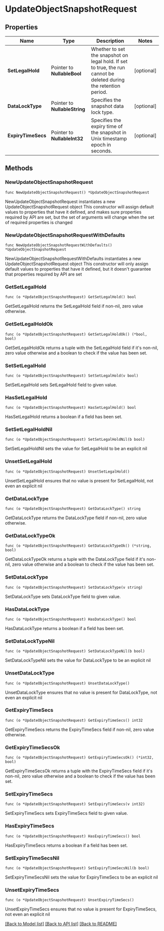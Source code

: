 # UpdateObjectSnapshotRequest

## Properties

Name | Type | Description | Notes
------------ | ------------- | ------------- | -------------
**SetLegalHold** | Pointer to **NullableBool** | Whether to set the snapshot on legal hold. If set to true, the run cannot be deleted during the retention period. | [optional] 
**DataLockType** | Pointer to **NullableString** | Specifies the snapshot data lock type. | [optional] 
**ExpiryTimeSecs** | Pointer to **NullableInt32** | Specifies the expiry time of the snapshot in Unix timestamp epoch in seconds. | [optional] 

## Methods

### NewUpdateObjectSnapshotRequest

`func NewUpdateObjectSnapshotRequest() *UpdateObjectSnapshotRequest`

NewUpdateObjectSnapshotRequest instantiates a new UpdateObjectSnapshotRequest object
This constructor will assign default values to properties that have it defined,
and makes sure properties required by API are set, but the set of arguments
will change when the set of required properties is changed

### NewUpdateObjectSnapshotRequestWithDefaults

`func NewUpdateObjectSnapshotRequestWithDefaults() *UpdateObjectSnapshotRequest`

NewUpdateObjectSnapshotRequestWithDefaults instantiates a new UpdateObjectSnapshotRequest object
This constructor will only assign default values to properties that have it defined,
but it doesn't guarantee that properties required by API are set

### GetSetLegalHold

`func (o *UpdateObjectSnapshotRequest) GetSetLegalHold() bool`

GetSetLegalHold returns the SetLegalHold field if non-nil, zero value otherwise.

### GetSetLegalHoldOk

`func (o *UpdateObjectSnapshotRequest) GetSetLegalHoldOk() (*bool, bool)`

GetSetLegalHoldOk returns a tuple with the SetLegalHold field if it's non-nil, zero value otherwise
and a boolean to check if the value has been set.

### SetSetLegalHold

`func (o *UpdateObjectSnapshotRequest) SetSetLegalHold(v bool)`

SetSetLegalHold sets SetLegalHold field to given value.

### HasSetLegalHold

`func (o *UpdateObjectSnapshotRequest) HasSetLegalHold() bool`

HasSetLegalHold returns a boolean if a field has been set.

### SetSetLegalHoldNil

`func (o *UpdateObjectSnapshotRequest) SetSetLegalHoldNil(b bool)`

 SetSetLegalHoldNil sets the value for SetLegalHold to be an explicit nil

### UnsetSetLegalHold
`func (o *UpdateObjectSnapshotRequest) UnsetSetLegalHold()`

UnsetSetLegalHold ensures that no value is present for SetLegalHold, not even an explicit nil
### GetDataLockType

`func (o *UpdateObjectSnapshotRequest) GetDataLockType() string`

GetDataLockType returns the DataLockType field if non-nil, zero value otherwise.

### GetDataLockTypeOk

`func (o *UpdateObjectSnapshotRequest) GetDataLockTypeOk() (*string, bool)`

GetDataLockTypeOk returns a tuple with the DataLockType field if it's non-nil, zero value otherwise
and a boolean to check if the value has been set.

### SetDataLockType

`func (o *UpdateObjectSnapshotRequest) SetDataLockType(v string)`

SetDataLockType sets DataLockType field to given value.

### HasDataLockType

`func (o *UpdateObjectSnapshotRequest) HasDataLockType() bool`

HasDataLockType returns a boolean if a field has been set.

### SetDataLockTypeNil

`func (o *UpdateObjectSnapshotRequest) SetDataLockTypeNil(b bool)`

 SetDataLockTypeNil sets the value for DataLockType to be an explicit nil

### UnsetDataLockType
`func (o *UpdateObjectSnapshotRequest) UnsetDataLockType()`

UnsetDataLockType ensures that no value is present for DataLockType, not even an explicit nil
### GetExpiryTimeSecs

`func (o *UpdateObjectSnapshotRequest) GetExpiryTimeSecs() int32`

GetExpiryTimeSecs returns the ExpiryTimeSecs field if non-nil, zero value otherwise.

### GetExpiryTimeSecsOk

`func (o *UpdateObjectSnapshotRequest) GetExpiryTimeSecsOk() (*int32, bool)`

GetExpiryTimeSecsOk returns a tuple with the ExpiryTimeSecs field if it's non-nil, zero value otherwise
and a boolean to check if the value has been set.

### SetExpiryTimeSecs

`func (o *UpdateObjectSnapshotRequest) SetExpiryTimeSecs(v int32)`

SetExpiryTimeSecs sets ExpiryTimeSecs field to given value.

### HasExpiryTimeSecs

`func (o *UpdateObjectSnapshotRequest) HasExpiryTimeSecs() bool`

HasExpiryTimeSecs returns a boolean if a field has been set.

### SetExpiryTimeSecsNil

`func (o *UpdateObjectSnapshotRequest) SetExpiryTimeSecsNil(b bool)`

 SetExpiryTimeSecsNil sets the value for ExpiryTimeSecs to be an explicit nil

### UnsetExpiryTimeSecs
`func (o *UpdateObjectSnapshotRequest) UnsetExpiryTimeSecs()`

UnsetExpiryTimeSecs ensures that no value is present for ExpiryTimeSecs, not even an explicit nil

[[Back to Model list]](../README.md#documentation-for-models) [[Back to API list]](../README.md#documentation-for-api-endpoints) [[Back to README]](../README.md)


